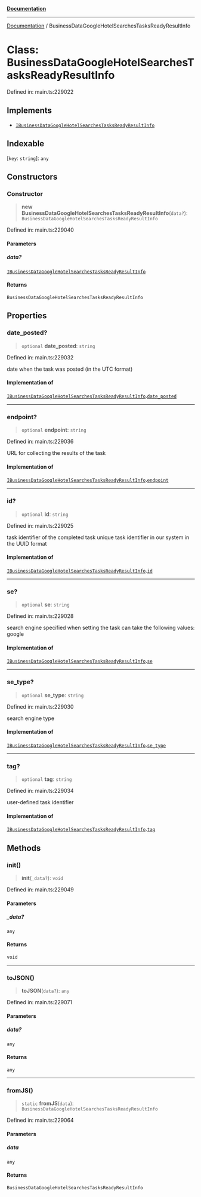 [**Documentation**](../README.md)

***

[Documentation](../README.md) / BusinessDataGoogleHotelSearchesTasksReadyResultInfo

# Class: BusinessDataGoogleHotelSearchesTasksReadyResultInfo

Defined in: main.ts:229022

## Implements

- [`IBusinessDataGoogleHotelSearchesTasksReadyResultInfo`](../interfaces/IBusinessDataGoogleHotelSearchesTasksReadyResultInfo.md)

## Indexable

\[`key`: `string`\]: `any`

## Constructors

### Constructor

> **new BusinessDataGoogleHotelSearchesTasksReadyResultInfo**(`data?`): `BusinessDataGoogleHotelSearchesTasksReadyResultInfo`

Defined in: main.ts:229040

#### Parameters

##### data?

[`IBusinessDataGoogleHotelSearchesTasksReadyResultInfo`](../interfaces/IBusinessDataGoogleHotelSearchesTasksReadyResultInfo.md)

#### Returns

`BusinessDataGoogleHotelSearchesTasksReadyResultInfo`

## Properties

### date\_posted?

> `optional` **date\_posted**: `string`

Defined in: main.ts:229032

date when the task was posted (in the UTC format)

#### Implementation of

[`IBusinessDataGoogleHotelSearchesTasksReadyResultInfo`](../interfaces/IBusinessDataGoogleHotelSearchesTasksReadyResultInfo.md).[`date_posted`](../interfaces/IBusinessDataGoogleHotelSearchesTasksReadyResultInfo.md#date_posted)

***

### endpoint?

> `optional` **endpoint**: `string`

Defined in: main.ts:229036

URL for collecting the results of the task

#### Implementation of

[`IBusinessDataGoogleHotelSearchesTasksReadyResultInfo`](../interfaces/IBusinessDataGoogleHotelSearchesTasksReadyResultInfo.md).[`endpoint`](../interfaces/IBusinessDataGoogleHotelSearchesTasksReadyResultInfo.md#endpoint)

***

### id?

> `optional` **id**: `string`

Defined in: main.ts:229025

task identifier of the completed task
unique task identifier in our system in the UUID format

#### Implementation of

[`IBusinessDataGoogleHotelSearchesTasksReadyResultInfo`](../interfaces/IBusinessDataGoogleHotelSearchesTasksReadyResultInfo.md).[`id`](../interfaces/IBusinessDataGoogleHotelSearchesTasksReadyResultInfo.md#id)

***

### se?

> `optional` **se**: `string`

Defined in: main.ts:229028

search engine specified when setting the task
can take the following values: google

#### Implementation of

[`IBusinessDataGoogleHotelSearchesTasksReadyResultInfo`](../interfaces/IBusinessDataGoogleHotelSearchesTasksReadyResultInfo.md).[`se`](../interfaces/IBusinessDataGoogleHotelSearchesTasksReadyResultInfo.md#se)

***

### se\_type?

> `optional` **se\_type**: `string`

Defined in: main.ts:229030

search engine type

#### Implementation of

[`IBusinessDataGoogleHotelSearchesTasksReadyResultInfo`](../interfaces/IBusinessDataGoogleHotelSearchesTasksReadyResultInfo.md).[`se_type`](../interfaces/IBusinessDataGoogleHotelSearchesTasksReadyResultInfo.md#se_type)

***

### tag?

> `optional` **tag**: `string`

Defined in: main.ts:229034

user-defined task identifier

#### Implementation of

[`IBusinessDataGoogleHotelSearchesTasksReadyResultInfo`](../interfaces/IBusinessDataGoogleHotelSearchesTasksReadyResultInfo.md).[`tag`](../interfaces/IBusinessDataGoogleHotelSearchesTasksReadyResultInfo.md#tag)

## Methods

### init()

> **init**(`_data?`): `void`

Defined in: main.ts:229049

#### Parameters

##### \_data?

`any`

#### Returns

`void`

***

### toJSON()

> **toJSON**(`data?`): `any`

Defined in: main.ts:229071

#### Parameters

##### data?

`any`

#### Returns

`any`

***

### fromJS()

> `static` **fromJS**(`data`): `BusinessDataGoogleHotelSearchesTasksReadyResultInfo`

Defined in: main.ts:229064

#### Parameters

##### data

`any`

#### Returns

`BusinessDataGoogleHotelSearchesTasksReadyResultInfo`
